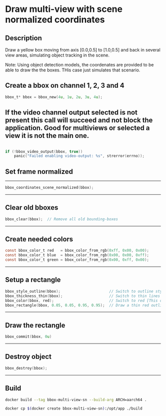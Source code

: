# Draw multi-view with scene normalized coordinates


## Description

Draw a yellow box moving from axis [0.0,0.5]  to [1.0,0.5] and back in several view areas, simulating object tracking in the scene.

Note: Using object detection models, the coordenates are provided to be able to draw the the boxes. THis case just simulates that scenario.

## Create a bbox on channel 1, 2, 3 and 4

```c
bbox_t* bbox = bbox_new(4u, 1u, 2u, 3u, 4u);

```

## If the video channel output selected is not present this call will succeed and not block the application. Good for multiviews or selected a view it is not the main one.

```c

if (!bbox_video_output(bbox, true))
    panic("Failed enabling video-output: %s", strerror(errno));

```

## Set frame normalized
---

```c
bbox_coordinates_scene_normalized(bbox);

```
---

## Clear old bboxes

```c
bbox_clear(bbox);  // Remove all old bounding-boxes
```
---

## Create needed colors

```c
const bbox_color_t red   = bbox_color_from_rgb(0xff, 0x00, 0x00);
const bbox_color_t blue  = bbox_color_from_rgb(0x00, 0x00, 0xff);
const bbox_color_t green = bbox_color_from_rgb(0x00, 0xff, 0x00);
```
---

## Setup a rectangle

```c
bbox_style_outline(bbox);                      // Switch to outline style
bbox_thickness_thin(bbox);                     // Switch to thin lines
bbox_color(bbox, red);                         // Switch to red [This operation is fast!]
bbox_rectangle(bbox, 0.05, 0.05, 0.95, 0.95);  // Draw a thin red outline rectangle

```
---

## Draw the rectangle

```c
bbox_commit(bbox, 0u)

```
---

## Destroy object

```c
bbox_destroy(bbox);
```

---

## Build

```bash
docker build --tag bbox-multi-view-sn --build-arg ARCH=aarch64 .
```
```bash
docker cp $(docker create bbox-multi-view-sn):/opt/app ./build
```